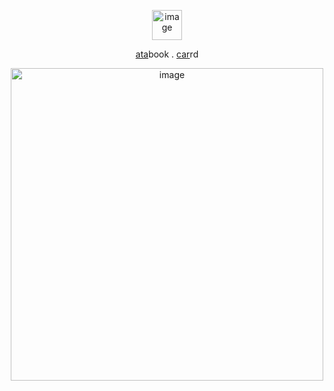 <p align="center">
<img width="48" height="48" alt="image" src="https://github.com/user-attachments/assets/03ff25b8-ce80-4bba-9971-17a5b53dc80a" />

<p align="center">
  <a href="https://whatsurnamegirlfriend.atabook.org/" target="_blank">ata</a>book .
  <a href="https://theoceanhealssouls.carrd.co/" target="_blank">car</a>rd
<p align="center">
<p align="center">
<img width="500" height="500" alt="image" src="https://github.com/user-attachments/assets/1c132532-41b7-4c34-b166-074485f643f8" />





























